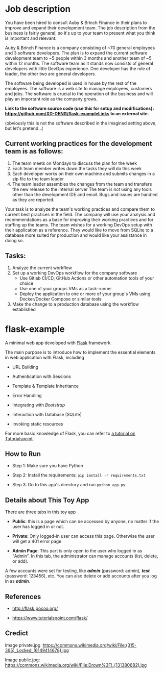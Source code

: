 # Job description
You have been hired to consult Auby & Brinch Finance in their plans to improve and expand their development team. The job description from the business is fairly general, so it's up to your team to present what you think is important and relevant.

Auby & Brinch Finance is a company consisting of ~70 general employees and 3 software developers. The plan is to expand the current software development team to ~5 people within 3 months and another team of ~5 within 12 months. The software team as it stands now consists of general developers with little DevOps experience. One developer has the role of leader, the other two are general developers.

The software being developed is used in house by the rest of the employees. The software is a web site to manage employees, customers and jobs. The software is crucial to the operation of the business and will play an important role as the company grows.

**Link to the software source code (use this for setup and modifications): https://github.com/XD-DENG/flask-exampleLinks to an external site.**

(obviously this is not the software described in the imagined setting above, but let's pretend...)

## Current working practices for the development team is as follows:

1. The team meets on Mondays to discuss the plan for the week
2. Each team member writes down the tasks they will do this week
3. Each developer works on their own machine and submits changes in a zip file to the team leader
4. The team leader assembles the changes from the team and transfers the new release to the internal server
The team is not using any tools other than the development IDE and email. Bugs and issues are handled as they are reported.

Your task is to analyze the team's working practices and compare them to current best practices in the field. The company will use your analysis and recommendations as a base for improving their working practices and for staffing up the teams. The team wishes for a working DevOps setup with their application as a reference. They would like to move from SQLite to a database more suited for production and would like your assistance in doing so.

## Tasks:

1. Analyze the current workflow
2. Set up a working DevOps workflow for the company software
   - Use Gitlab CI/CD, GitHub Actions or other automation tools of your choice
   - Use one of your groups VMs as a task-runner
   - Deploy the application to one or more of your group's VMs using Docker/Docker Compose or similar tools
3. Make the change to a production database using the workflow established 

# flask-example

A minimal web app developed with [Flask](http://flask.pocoo.org/) framework. 

The main purpose is to introduce how to implement the essential elements in web application with Flask, including

- URL Building

- Authentication with Sessions

- Template & Template Inheritance

- Error Handling

- Integrating with *Bootstrap*

- Interaction with Database (SQLite)

- Invoking static resources

For more basic knowledge of Flask, you can refer to [a tutorial on Tutorialspoint](https://www.tutorialspoint.com/flask/).


## How to Run

- Step 1: Make sure you have Python

- Step 2: Install the requirements: `pip install -r requirements.txt`

- Step 3: Go to this app's directory and run `python app.py`



## Details about This Toy App

There are three tabs in this toy app

- **Public**: this is a page which can be accessed by anyone, no matter if the user has logged in or not.

- **Private**: Only logged-in user can access this page. Otherwise the user will get a 401 error page.

- **Admin Page**: This part is only open to the user who logged in as "Admin". In this tab, the administrator can manage accounts (list, delete, or add).


A few accounts were set for testing, like ***admin*** (password: admin), ***test*** (password: 123456), etc. You can also delete or add accounts after you log in as ***admin***.



## References

- http://flask.pocoo.org/

- https://www.tutorialspoint.com/flask/



## Credict
Image private.jpg: https://commons.wikimedia.org/wiki/File:(315-365)_Locked_(6149414678).jpg

Image public.jpg: https://commons.wikimedia.org/wiki/File:Drown%3F!_(131380682).jpg
